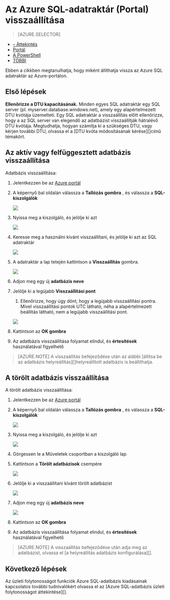 <properties
   pageTitle="Az Azure SQL-adatraktár (Portal) visszaállítása |} Microsoft Azure"
   description="Azure portál feladatok az Azure SQL-adatraktár visszaállításához."
   services="sql-data-warehouse"
   documentationCenter="NA"
   authors="Lakshmi1812"
   manager="barbkess"
   editor=""/>

<tags
   ms.service="sql-data-warehouse"
   ms.devlang="NA"
   ms.topic="article"
   ms.tgt_pltfrm="NA"
   ms.workload="data-services"
   ms.date="09/21/2016"
   ms.author="lakshmir;barbkess;sonyama"/>

# <a name="restore-an-azure-sql-data-warehouse-portal"></a>Az Azure SQL-adatraktár (Portal) visszaállítása

> [AZURE.SELECTOR]
- [– Áttekintés][]
- [Portál][]
- [A PowerShell][]
- [TÖBBI][]

Ebben a cikkben megtanulhatja, hogy miként állíthatja vissza az Azure SQL adatraktár az Azure-portálon.

## <a name="before-you-begin"></a>Első lépések

**Ellenőrizze a DTU kapacitásának.** Minden egyes SQL adatraktár egy SQL server (pl. myserver.database.windows.net), amely egy alapértelmezett DTU kvótája üzemelteti.  Egy SQL adatraktár a visszaállítás előtt ellenőrizze, hogy a az SQL server van elegendő az adatbázist visszaállítják hátralévő DTU kvótája. Megtudhatja, hogyan számítja ki a szükséges DTU, vagy kérjen további DTU, olvassa el a [DTU kvóta módosításának kérése][]című témakört.


## <a name="restore-an-active-or-paused-database"></a>Az aktív vagy felfüggesztett adatbázis visszaállítása

Adatbázis visszaállítása:

1. Jelentkezzen be az [Azure portál][]
2. A képernyő bal oldalán válassza a **Tallózás gombra** , és válassza a **SQL-kiszolgálók**
    
    ![](./media/sql-data-warehouse-restore-database-portal/01-browse-for-sql-server.png)
    
3. Nyissa meg a kiszolgáló, és jelölje ki azt
    
    ![](./media/sql-data-warehouse-restore-database-portal/01-select-server.png)

4. Keresse meg a használni kívánt visszaállítani, és jelölje ki azt az SQL adatraktár
    
    ![](./media/sql-data-warehouse-restore-database-portal/01-select-active-dw.png)
5. A adatraktár a lap tetején kattintson a **Visszaállítás** gombra.
    
    ![](./media/sql-data-warehouse-restore-database-portal/01-select-restore-from-active.png)

6. Adjon meg egy új **adatbázis neve**
7. Jelölje ki a legújabb **Visszaállítási pont**
    1. Ellenőrizze, hogy úgy dönt, hogy a legújabb visszaállítási pontra.  Mivel visszaállítási pontok UTC látható, néha a alapértelmezett beállítás látható, nem a legújabb visszaállítási pont.
    
    ![](./media/sql-data-warehouse-restore-database-portal/01-restore-blade-from-active.png)

8. Kattintson az **OK gombra**
9. Az adatbázis visszaállítása folyamat elindul, és **értesítések** használatával figyelhető

>[AZURE.NOTE] A visszaállítás befejeződése után az alábbi [állítsa be az adatbázis helyreállítás][]helyreállított adatbázis is beállíthatja.


## <a name="restore-a-deleted-database"></a>A törölt adatbázis visszaállítása

A törölt adatbázis visszaállítása:

1. Jelentkezzen be az [Azure portál][]
2. A képernyő bal oldalán válassza a **Tallózás gombra** , és válassza a **SQL-kiszolgálók**
    
    ![](./media/sql-data-warehouse-restore-database-portal/01-browse-for-sql-server.png)

3. Nyissa meg a kiszolgáló, és jelölje ki azt
    
    ![](./media/sql-data-warehouse-restore-database-portal/02-select-server.png)

4. Görgessen le a Műveletek csoportban a kiszolgáló lap
5. Kattintson a **Törölt adatbázisok** csempére
    
    ![](./media/sql-data-warehouse-restore-database-portal/02-select-deleted-dws.png)

6. Jelölje ki a visszaállítani kívánt törölt adatbázist
    
    ![](./media/sql-data-warehouse-restore-database-portal/02-select-deleted-dw.png)

7. Adjon meg egy új **adatbázis neve**
    
    ![](./media/sql-data-warehouse-restore-database-portal/02-restore-blade-from-deleted.png)
    
8. Kattintson az **OK gombra**
9. Az adatbázis visszaállítása folyamat elindul, és **értesítések** használatával figyelhető

>[AZURE.NOTE] A visszaállítás befejeződése után adja meg az adatbázist, olvassa el [a helyreállítás adatbázis konfigurálása][]. 

## <a name="next-steps"></a>Következő lépések
Az üzleti folytonosságot funkciók Azure SQL-adatbázis kiadásainak kapcsolatos további tudnivalókért olvassa el az [Azure SQL-adatbázis üzleti folytonosságot áttekintése][].

<!--Image references-->

<!--Article references-->
[Azure SQL-adatbázis üzleti folytonosságot – áttekintés]: ./sql-database-business-continuity.md
[– Áttekintés]: ./sql-data-warehouse-restore-database-overview.md
[Portál]: ./sql-data-warehouse-restore-database-portal.md
[A PowerShell]: ./sql-data-warehouse-restore-database-powershell.md
[TÖBBI]: ./sql-data-warehouse-restore-database-rest-api.md
[Az adatbázis konfigurálása helyreállítás]: ./sql-database-disaster-recovery.md#configure-your-database-after-recovery
[Kvóta DTU módosításának kérése]: ./sql-data-warehouse-get-started-create-support-ticket.md#request-quota-change

<!--MSDN references-->

<!--Blog references-->

<!--Other Web references-->
[Azure portál]: https://portal.azure.com/
